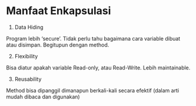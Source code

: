 # Manfaat Enkapsulasi

1. Data Hiding

Program lebih ‘secure’. Tidak perlu tahu bagaimana cara variable dibuat atau disimpan. Begitupun dengan method.

2. Flexibility

Bisa diatur apakah variable Read-only, atau Read-Write. Lebih maintainable.

3. Reusability

Method bisa dipanggil dimanapun berkali-kali secara efektif (dalam arti mudah dibaca dan digunakan)
